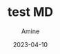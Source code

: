 ---
layout: post
title:  "test MD"
date:   2023-04-10
description:  "How to create my first Md"
permalink: /posts/2023/04/test/
categories: posts
author: "Amine"
tag: Test
---